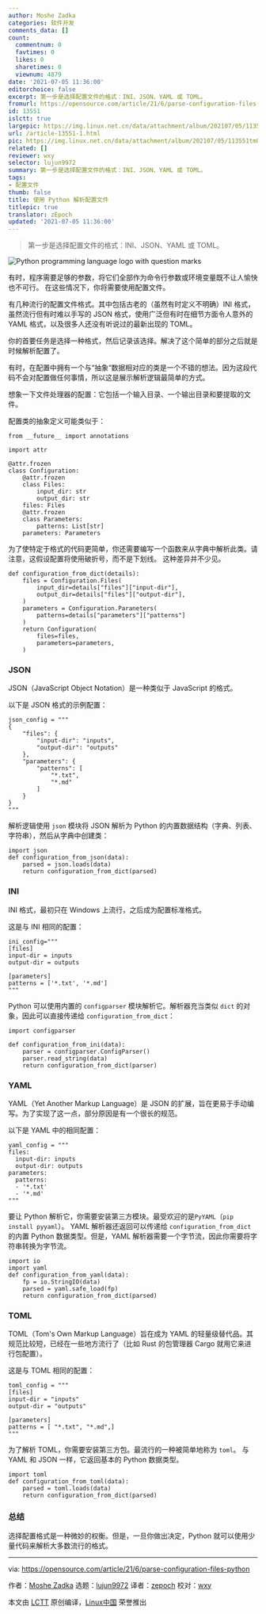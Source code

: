 ```yaml
---
author: Moshe Zadka
categories: 软件开发
comments_data: []
count:
  commentnum: 0
  favtimes: 0
  likes: 0
  sharetimes: 0
  viewnum: 4879
date: '2021-07-05 11:36:00'
editorchoice: false
excerpt: 第一步是选择配置文件的格式：INI、JSON、YAML 或 TOML。
fromurl: https://opensource.com/article/21/6/parse-configuration-files-python
id: 13551
islctt: true
largepic: https://img.linux.net.cn/data/attachment/album/202107/05/113551tm0d0yp0px0xzp0n.jpg
url: /article-13551-1.html
pic: https://img.linux.net.cn/data/attachment/album/202107/05/113551tm0d0yp0px0xzp0n.jpg.thumb.jpg
related: []
reviewer: wxy
selector: lujun9972
summary: 第一步是选择配置文件的格式：INI、JSON、YAML 或 TOML。
tags:
- 配置文件
thumb: false
title: 使用 Python 解析配置文件
titlepic: true
translator: zEpoch
updated: '2021-07-05 11:36:00'
---
```



> 
> 第一步是选择配置文件的格式：INI、JSON、YAML 或 TOML。
> 
> 
> 


![](https://img.linux.net.cn/data/attachment/album/202107/05/113551tm0d0yp0px0xzp0n.jpg "Python programming language logo with question marks")


有时，程序需要足够的参数，将它们全部作为命令行参数或环境变量既不让人愉快也不可行。 在这些情况下，你将需要使用配置文件。


有几种流行的配置文件格式。其中包括古老的（虽然有时定义不明确）INI 格式，虽然流行但有时难以手写的 JSON 格式，使用广泛但有时在细节方面令人意外的 YAML 格式，以及很多人还没有听说过的最新出现的 TOML。


你的首要任务是选择一种格式，然后记录该选择。解决了这个简单的部分之后就是时候解析配置了。


有时，在配置中拥有一个与“抽象“数据相对应的类是一个不错的想法。因为这段代码不会对配置做任何事情，所以这是展示解析逻辑最简单的方式。


想象一下文件处理器的配置：它包括一个输入目录、一个输出目录和要提取的文件。


配置类的抽象定义可能类似于：



```
from __future__ import annotations

```


```
import attr

@attr.frozen
class Configuration:
    @attr.frozen
    class Files:
        input_dir: str
        output_dir: str
    files: Files
    @attr.frozen
    class Parameters:
        patterns: List[str]
    parameters: Parameters

```

为了使特定于格式的代码更简单，你还需要编写一个函数来从字典中解析此类。请注意，这假设配置将使用破折号，而不是下划线。 这种差异并不少见。



```
def configuration_from_dict(details):
    files = Configuration.Files(
        input_dir=details["files"]["input-dir"],
        output_dir=details["files"]["output-dir"],
    )
    parameters = Configuration.Paraneters(
        patterns=details["parameters"]["patterns"]
    )
    return Configuration(
        files=files,
        parameters=parameters,
    )

```

### JSON


JSON（JavaScript Object Notation）是一种类似于 JavaScript 的格式。


以下是 JSON 格式的示例配置：



```
json_config = """
{
    "files": {
        "input-dir": "inputs",
        "output-dir": "outputs"
    },
    "parameters": {
        "patterns": [
            "*.txt",
            "*.md"
        ]
    }
}
"""

```

解析逻辑使用 `json` 模块将 JSON 解析为 Python 的内置数据结构（字典、列表、字符串），然后从字典中创建类：



```
import json
def configuration_from_json(data):
    parsed = json.loads(data)
    return configuration_from_dict(parsed)

```

### INI


INI 格式，最初只在 Windows 上流行，之后成为配置标准格式。


这是与 INI 相同的配置：



```
ini_config="""
[files]
input-dir = inputs
output-dir = outputs

[parameters]
patterns = ['*.txt', '*.md']
"""

```

Python 可以使用内置的 `configparser` 模块解析它。解析器充当类似 `dict` 的对象，因此可以直接传递给 `configuration_from_dict`：



```
import configparser

def configuration_from_ini(data):
    parser = configparser.ConfigParser()
    parser.read_string(data)
    return configuration_from_dict(parser)

```

### YAML


YAML（Yet Another Markup Language）是 JSON 的扩展，旨在更易于手动编写。为了实现了这一点，部分原因是有一个很长的规范。


以下是 YAML 中的相同配置：



```
yaml_config = """
files:
  input-dir: inputs
  output-dir: outputs
parameters:
  patterns:
  - '*.txt'
  - '*.md'
"""

```

要让 Python 解析它，你需要安装第三方模块。最受欢迎的是`PyYAML`（`pip install pyyaml`）。 YAML 解析器还返回可以传递给 `configuration_from_dict` 的内置 Python 数据类型。但是，YAML 解析器需要一个字节流，因此你需要将字符串转换为字节流。



```
import io
import yaml
def configuration_from_yaml(data):
    fp = io.StringIO(data)
    parsed = yaml.safe_load(fp)
    return configuration_from_dict(parsed)

```

### TOML


TOML（Tom's Own Markup Language）旨在成为 YAML 的轻量级替代品。其规范比较短，已经在一些地方流行了（比如 Rust 的包管理器 Cargo 就用它来进行包配置）。


这是与 TOML 相同的配置：



```
toml_config = """
[files]
input-dir = "inputs"
output-dir = "outputs"

[parameters]
patterns = [ "*.txt", "*.md",]
"""

```

为了解析 TOML，你需要安装第三方包。最流行的一种被简单地称为 `toml`。 与 YAML 和 JSON 一样，它返回基本的 Python 数据类型。



```
import toml
def configuration_from_toml(data):
    parsed = toml.loads(data)
    return configuration_from_dict(parsed)

```

### 总结


选择配置格式是一种微妙的权衡。但是，一旦你做出决定，Python 就可以使用少量代码来解析大多数流行的格式。




---


via: <https://opensource.com/article/21/6/parse-configuration-files-python>


作者：[Moshe Zadka](https://opensource.com/users/moshez) 选题：[lujun9972](https://github.com/lujun9972) 译者：[zepoch](https://github.com/zepoch) 校对：[wxy](https://github.com/wxy)


本文由 [LCTT](https://github.com/LCTT/TranslateProject) 原创编译，[Linux中国](https://linux.cn/) 荣誉推出